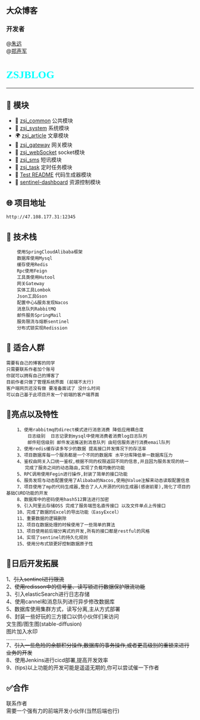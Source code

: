 ## 大众博客

### 开发者

@[朱远](https://gitee.com/zhu-yuanthorn11z/)<br/>
@[郑声军](https://gitee.com/zhengshengjun/)
<div>
<h1 style="font-family: fantasy;color: cyan"> ZSJBLOG</h1>
</div>


---

## 🎉 模块
- 💪 [zsj_common](zsj_common)  公共模块
- 💅 [zsj_system](zsj_system)   系统模块
- 🌍 [zsj_article](zsj_article) 文章模块
- 👏 [zsj_gateway](zsj_gateway) 网关模块
- 🤪 [zsj_webSocket](zsj_webSocket) socket模块
- 💪 [zsj_sms](zsj_sms) 短讯模块
- 💌 [zsj_task](zsj_task) 定时任务模块
- 💖 [Test README](renren-generator) 代码生成器模块
- 🤗 [sentinel-dashboard](sentinel-dashboard) 资源控制模块

## 🌐 项目地址
    http://47.108.177.31:12345

## 📌 技术栈

```
    使用SpringCloudAlibaba框架
    数据库使用Mysql
    缓存使用Redis
    Rpc使用Feign
    工具类使用Hutool
    网关Gateway
    实体工具Lombok
    Json工具Gson
    配置中心&服务发现Nacos
    消息队列RabbitMQ
    邮件服务SpringMail
    服务限流与熔断sentinel
    分布式锁实现Redission
```

## 💚 适合人群

    需要有自己的博客的同学
    只需要联系作者加个账号 
    你就可以拥有自己的博客了
    目前作者只做了管理系统界面 (前端不太行)
    客户端网页还没有做 要准备面试了 没什么时间 
    可以自己基于此项目开发一个前端的客户端界面


## 🎇亮点以及特性
~~~
    1、使用rabbitmq的direct模式进行消息消费 降低应用耦合度
        日志级别  日志记录到mysql中使用消费者消费log日志队列
        邮件短信级别 邮件发送推送到消息队列 由短信服务进行消费email队列
    2、使用redis缓存读多写少的数据 提高接口并发情况下的存活率
    3、项目数据库每一个服务都是一个不同的数据库 水平分库降低单一数据库压力
    4、鉴权由网关入口统一鉴权,根据不同的权限返回不同的信息,并且因为服务发现的统一
       完成了服务之间的动态路由,实现了负载均衡的功能
    5、RPC调用使用Fegin进行操作,封装了简单的接口功能
    6、服务发现与动态配置使用了Alibaba的Nacos,使用@Value注解来动态读取配置信息
    7、项目使用了mp的代码生成器,整合了人人开源的代码生成器(感谢前辈),简化了项目的基础CURD功能的开发
    8、数据库中的密码使用hash512算法进行加密
    9、引入阿里云存储OSS 完成了服务端签名直传接口 以及文件单点上传接口
    10、完成了数据的Excel的导出功能（EasyExcel）
    11、重要数据的逻辑删除
    12、项目在数据处理的时候使用了一些简单的算法
    13、项目使用前后端分离式的开发,所有的接口都是restful的风格
    14、实现了sentinel的持久化规则
    15、使用分布式锁更好控制数据原子性
~~~

## 🎃日后开发拓展
1、~~引入sentinel进行限流 <br/>~~
2、~~使用redisson中的信号量、读写锁进行数据保护限流功能<br/>~~
3、引入elasticSearch进行日志存储<br/>
4、使用cannel和消息队列进行异步修改数据库<br/>
5、数据库使用集群方式，读写分离,主从方式部署<br/>
6、封装一些好玩的三方接口以供小伙伴们来访问<br/>
    文生图/图生图(stable-diffusion)<br/>
    图片加入水印<br/>
    .............<br/>
7、~~引入一些危险的余额积分操作,数据库的事务操作,或者更高级别的重锁来进行业务的开发<br/>~~
8、使用Jenkins进行cicd部署,提高开发效率    <br/>
9、(tips)以上功能的开发可能是遥遥无期的,你可以尝试催一下作者<br/>

##  ✅合作
联系作者 <br/>
需要一个强有力的前端开发小伙伴(当然后端也行)